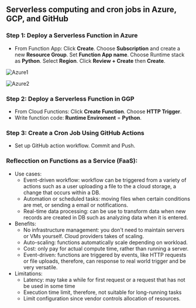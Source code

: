 ##  Serverless computing and cron jobs in Azure, GCP, and GitHub

### Step 1: Deploy a Serverless Function in Azure
  - From Function App: Click **Create**. Choose **Subscription** and create a new **Resource Group**. Set **Function App name**. Choose Runtime stack as  **Python**. Select **Region**. Click  **Review + Create** then **Create**.

![Azure1](https://github.com/user-attachments/assets/f27687c8-1457-429a-8fd9-35ed68a39a60)

![Azure2](https://github.com/user-attachments/assets/7f441910-b82a-43e2-9d3f-479d3305b590)



### Step 2: Deploy a Serverless Function in GGP
- From Cloud Functions: Click **Create Function**. Choose **HTTP Trigger**.
- Write function code: **Runtime Enviroment** = **Python**.





### Step 3: Create a Cron Job Using GitHub Actions
  - Set up GitHub action workflow. Commit and Push.

### Reflecction on Functions as a Service (FaaS):
 - Use cases:
    - Event-driven workflow: workflow can be triggered from a variety of actions such as a user uploading a file to the a cloud storage, a change that occurs within a DB.
    - Automation or scheduled tasks: moving files when certain conditions are met, or sending a email or notifications.
    - Real-time data processing: can be use to transform data when new records are created in DB such as analyzing data when it is entered.
 - Benefits:
    - No infrastructure management: you don't need to maintain servers or VMs yourself. Cloud providers takes of scaling.
    - Auto-scaling: functions automatically scale depending on workload.
    - Cost: only pay for actual compute time, rather than running a server.
    - Event-driven: functions are triggered by events, like HTTP requests or file uploads, therefore, can response to real world trigger and be very versatile.
 - Limitations:
     - Latency: may take a while for first request or a request that has not be used in some time
     - Execution time limit, therefore, not suitable for long-running tasks
     - Limit configuration since vendor controls allocation of resources.
